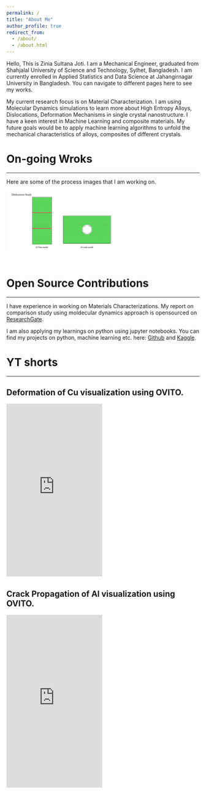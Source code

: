 ```yaml
---
permalink: /
title: "About Me"
author_profile: true
redirect_from: 
  - /about/
  - /about.html
---
```

Hello, This is Zinia Sultana Joti. I am a Mechanical Engineer, graduated from Shahjalal University of Science and Technology, Sylhet, Bangladesh. I am currently enrolled in Applied Statistics and Data Science at Jahangirnagar University in Bangladesh.  You can navigate to different pages here to see my works. 

My current research focus is on Material Characterization. I am using Molecular Dynamics simulations to learn more about High Entropy Alloys, Dislocations, Deformation Mechanisms in single crystal nanostructure. I have a keen interest in Machine Learning and composite materials.  My future goals would be to apply machine learning algorithms to unfold the mechanical characteristics of alloys, composites of different crystals. 

# On-going Wroks
------
Here are some of the process images that I am working on. 
<div class="image-container">
    <img src="/images/dislocation.png" alt="Dislocation of Aluminum">
</div>   


# Open Source Contributions
------
I have experience in working on Materials Characterizations. My report on comparison study using moldecular dynamics approach is opensourced on [ResearchGate](https://www.researchgate.net/publication/383490197_A_Comparison_Study_of_Metals_Mechanical_Properties_Under_Tensile_Loading_Using_Molecular_Dynamics_Simulations).

I am also applying my learnings on python using jupyter notebooks. You can find my projects on python, machine learning etc. here: [Github](https://github.com/ZiniaJoti) and [Kaggle](https://www.kaggle.com/ziniajoti).

# YT shorts
------
## Deformation of Cu visualization using OVITO. 
<iframe width="250" height="450" src="https://www.youtube.com/embed/P3jBTJyS3xE" title="Deformation process of Cu under tensile load" frameborder="0" allow="accelerometer; autoplay; clipboard-write; encrypted-media; gyroscope; picture-in-picture; web-share" referrerpolicy="strict-origin-when-cross-origin" allowfullscreen></iframe>

## Crack Propagation of Al visualization using OVITO. 
<iframe width="250" height="450" src="https://www.youtube.com/embed/NapUYXw52Go" title="Crack simulations using Molecular Dynamics Simulations" frameborder="0" allow="accelerometer; autoplay; clipboard-write; encrypted-media; gyroscope; picture-in-picture; web-share" referrerpolicy="strict-origin-when_cross-origin" allowfullscreen></iframe>

<style>
  .figure-caption {
    font-size: 12px;
    color: #666;
    text-align: center;
    margin-top: 5px;
  }
</style>

<style>
    .image-container {
        display: flex;
        justify-content: space-between;
    }

    .image-container img {
        width: 300px;
        height: auto;
    }
</style>
